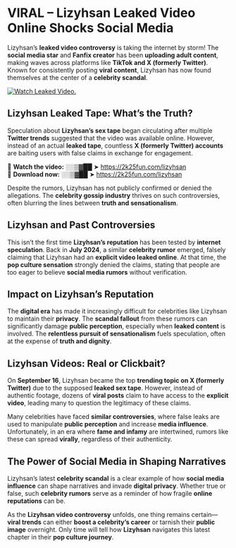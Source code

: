 # VIRAL – Lizyhsan Leaked Video Online Shocks Social Media 

Lizyhsan’s **leaked video controversy** is taking the internet by storm! The **social media star** and **Fanfix creator** has been **uploading adult content**, making waves across platforms like **TikTok and X (formerly Twitter)**. Known for consistently posting **viral content**, Lizyhsan has now found themselves at the center of a **celebrity scandal**.  

[![Watch Leaked Video.](https://miro.medium.com/v2/resize:fit:828/format:webp/1*cilzJN44JGOrTw9NJCrNHA.gif "Watch Leaked Video")](https://2k25fun.com/lizyhsan)

## **Lizyhsan Leaked Tape: What’s the Truth?**  
Speculation about **Lizyhsan’s sex tape** began circulating after multiple **Twitter trends** suggested that the video was available online. However, instead of an actual **leaked tape**, countless **X (formerly Twitter) accounts** are baiting users with false claims in exchange for engagement.  

🔹 **Watch the video:** ░░▒▓██ ➤ https://2k25fun.com/lizyhsan  
🔹 **Download now:** ░░▒▓██ ➤ https://2k25fun.com/lizyhsan  

Despite the rumors, Lizyhsan has not publicly confirmed or denied the allegations. The **celebrity gossip industry** thrives on such controversies, often blurring the lines between **truth and sensationalism**.  

## **Lizyhsan and Past Controversies**  
This isn’t the first time **Lizyhsan’s reputation** has been tested by **internet speculation**. Back in **July 2024**, a similar **celebrity rumor** emerged, falsely claiming that Lizyhsan had an **explicit video leaked online**. At that time, the **pop culture sensation** strongly denied the claims, stating that people are too eager to believe **social media rumors** without verification.  

## **Impact on Lizyhsan’s Reputation**  
The **digital era** has made it increasingly difficult for celebrities like Lizyhsan to maintain their **privacy**. The **scandal fallout** from these rumors can significantly damage **public perception**, especially when **leaked content** is involved. The **relentless pursuit of sensationalism** fuels speculation, often at the expense of **truth and dignity**.  

## **Lizyhsan Videos: Real or Clickbait?**  
On **September 16**, Lizyhsan became the top **trending topic on X (formerly Twitter)** due to the supposed **leaked sex tape**. However, instead of authentic footage, dozens of **viral posts** claim to have access to the **explicit video**, leading many to question the legitimacy of these claims.  

Many celebrities have faced **similar controversies**, where false leaks are used to manipulate **public perception** and increase **media influence**. Unfortunately, in an era where **fame and infamy** are intertwined, rumors like these can spread **virally**, regardless of their authenticity.  

## **The Power of Social Media in Shaping Narratives**  
Lizyhsan’s latest **celebrity scandal** is a clear example of how **social media influence** can shape narratives and invade **digital privacy**. Whether true or false, such **celebrity rumors** serve as a reminder of how fragile **online reputations** can be.  

As the **Lizyhsan video controversy** unfolds, one thing remains certain—**viral trends** can either **boost a celebrity’s career** or tarnish their **public image** overnight. Only time will tell how **Lizyhsan** navigates this latest chapter in their **pop culture journey**. 